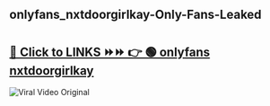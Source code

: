 
 ## onlyfans_nxtdoorgirlkay-Only-Fans-Leaked

# <h2><a href="https://clipsfans.com/onlyfans_nxtdoorgirlkay&ref=git">🔗 Click to LINKS ⏩⏩ 👉 🟢 onlyfans nxtdoorgirlkay </a></h2>

<a href="https://clipsfans.com/onlyfans_nxtdoorgirlkay&ref=git" rel="nofollow" data-target="animated-image.originalLink"><img src="https://i.ibb.co.com/xMMVF88/686577567.gif" alt="Viral Video Original" style="max-width: 100%; display: inline-block;" data-target="animated-image.originalImage"></a>
